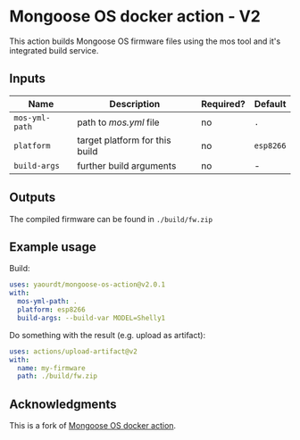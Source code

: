 # Mongoose OS docker action - V2

This action builds Mongoose OS firmware files using the mos tool and it's integrated build service.

## Inputs

| Name | Description | Required? | Default |
|---|---|---|---|
| `mos-yml-path` | path to _mos.yml_ file         | no | `.` |
| `platform`     | target platform for this build | no | `esp8266` |
| `build-args`   | further build arguments        | no | - |

## Outputs

The compiled firmware can be found in `./build/fw.zip`

## Example usage

Build:
```yaml
uses: yaourdt/mongoose-os-action@v2.0.1
with:
  mos-yml-path: .
  platform: esp8266
  build-args: --build-var MODEL=Shelly1
```

Do something with the result (e.g. upload as artifact):
```yaml
uses: actions/upload-artifact@v2
with:
  name: my-firmware
  path: ./build/fw.zip
```

## Acknowledgments
This is a fork of [Mongoose OS docker action](https://github.com/dea82/mongoose-os-action).
